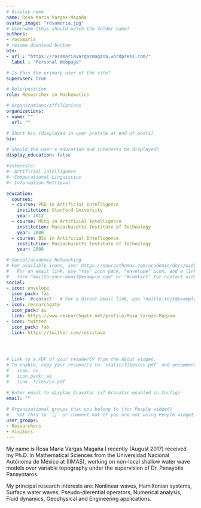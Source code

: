 ```yaml
---
# Display name
name: Rosa Maria Vargas-Magaña
avatar_image: "rosamaria.jpg"
# Username (this should match the folder name)
authors:
- rosamaria
# resume download button
btn:
- url : "https://rosamariavargasmagana.wordpress.com/"
  label : "Personal Webpage"

# Is this the primary user of the site?
superuser: true

# Role/position
role: Researcher in Mathematics

# Organizations/Affiliations
organizations:
- name: ""
  url: ""

# Short bio (displayed in user profile at end of posts)
bio: 

# Should the user's education and interests be displayed?
display_education: false

#interests:
#- Artificial Intelligence
#- Computational Linguistics
#- Information Retrieval

education:
  courses:
  - course: PhD in Artificial Intelligence
    institution: Stanford University
    year: 2012
  - course: MEng in Artificial Intelligence
    institution: Massachusetts Institute of Technology
    year: 2009
  - course: BSc in Artificial Intelligence
    institution: Massachusetts Institute of Technology
    year: 2008

# Social/academia Networking
# For available icons, see: https://sourcethemes.com/academic/docs/widgets/#icons
#   For an email link, use "fas" icon pack, "envelope" icon, and a link in the
#   form "mailto:your-email@example.com" or "#contact" for contact widget.
social:
- icon: envelope
  icon_pack: fas
  link: '#contact'  # For a direct email link, use "mailto:test@example.org".
- icon: researchgate
  icon_pack: ai
  link: https://www.researchgate.net/profile/Rosa_Vargas-Magana
- icon: twitter
  icon_pack: fab
  link: https://twitter.com/rossitavm


  

# Link to a PDF of your resume/CV from the About widget.
# To enable, copy your resume/CV to `static/files/cv.pdf` and uncomment the lines below.  
# - icon: cv
#   icon_pack: ai
#   link: files/cv.pdf

# Enter email to display Gravatar (if Gravatar enabled in Config)
email: ""
  
# Organizational groups that you belong to (for People widget)
#   Set this to `[]` or comment out if you are not using People widget.  
user_groups:
- Researchers
- Visitors
---
```


My name is Rosa Maria Vargas Magaña I recently (August 2017) received my Ph.D. in Mathematical Sciences from the Universidad Nacional Autónoma de México at (IIMAS), working on non-local shallow water wave models over variable topography under the supervision of  Dr. Panayotis Panayotaros.

My principal research interests are: Nonlinear waves, Hamiltonian systems, Surface water waves, Pseudo-dierential operators, Numerical analysis, Fluid dynamics, Geophysical and Engineering applications.